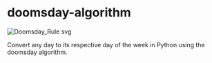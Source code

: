 # doomsday-algorithm
![Doomsday_Rule svg](https://github.com/user-attachments/assets/2be16e78-b659-40d5-a923-fd452c9fcfe0)


Convert any day to its respective day of the week in Python using the doomsday algorithm.
